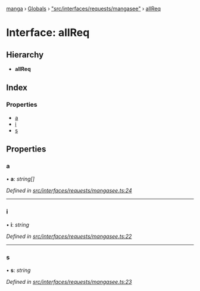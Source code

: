 [manga](../README.md) › [Globals](../globals.md) › ["src/interfaces/requests/mangasee"](../modules/_src_interfaces_requests_mangasee_.md) › [allReq](_src_interfaces_requests_mangasee_.allreq.md)

# Interface: allReq

## Hierarchy

* **allReq**

## Index

### Properties

* [a](_src_interfaces_requests_mangasee_.allreq.md#a)
* [i](_src_interfaces_requests_mangasee_.allreq.md#i)
* [s](_src_interfaces_requests_mangasee_.allreq.md#s)

## Properties

###  a

• **a**: *string[]*

*Defined in [src/interfaces/requests/mangasee.ts:24](https://github.com/tushar1210/manga-node/blob/6ab85fc/src/interfaces/requests/mangasee.ts#L24)*

___

###  i

• **i**: *string*

*Defined in [src/interfaces/requests/mangasee.ts:22](https://github.com/tushar1210/manga-node/blob/6ab85fc/src/interfaces/requests/mangasee.ts#L22)*

___

###  s

• **s**: *string*

*Defined in [src/interfaces/requests/mangasee.ts:23](https://github.com/tushar1210/manga-node/blob/6ab85fc/src/interfaces/requests/mangasee.ts#L23)*

